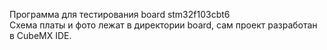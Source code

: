 Программа для тестирования board stm32f103cbt6 <br>
Cхема платы и фото лежат в директории board, сам проект разработан в CubeMX IDE.<br>

